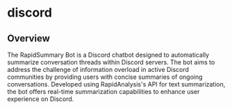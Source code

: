 # discord

## Overview

The RapidSummary Bot is a Discord chatbot designed to automatically summarize conversation threads within Discord servers. The bot aims to address the challenge of information overload in active Discord communities by providing users with concise summaries of ongoing conversations. Developed using RapidAnalysis's API for text summarization, the bot offers real-time summarization capabilities to enhance user experience on Discord.
